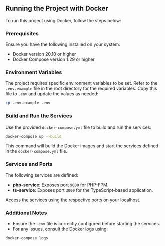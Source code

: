 ## Running the Project with Docker

To run this project using Docker, follow the steps below:

### Prerequisites

Ensure you have the following installed on your system:

- Docker version 20.10 or higher
- Docker Compose version 1.29 or higher

### Environment Variables

The project requires specific environment variables to be set. Refer to the `.env.example` file in the root directory for the required variables. Copy this file to `.env` and update the values as needed:

```bash
cp .env.example .env
```

### Build and Run the Services

Use the provided `docker-compose.yml` file to build and run the services:

```bash
docker-compose up --build
```

This command will build the Docker images and start the services defined in the `docker-compose.yml` file.

### Services and Ports

The following services are defined:

- **php-service**: Exposes port `9000` for PHP-FPM.
- **ts-service**: Exposes port `3000` for the TypeScript-based application.

Access the services using the respective ports on your localhost.

### Additional Notes

- Ensure the `.env` file is correctly configured before starting the services.
- For any issues, consult the Docker logs using:

```bash
docker-compose logs
```